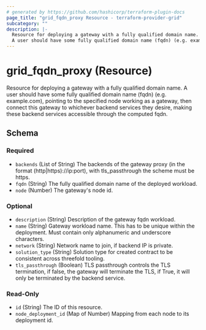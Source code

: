 ```yaml
---
# generated by https://github.com/hashicorp/terraform-plugin-docs
page_title: "grid_fqdn_proxy Resource - terraform-provider-grid"
subcategory: ""
description: |-
  Resource for deploying a gateway with a fully qualified domain name.
  A user should have some fully qualified domain name (fqdn) (e.g. example.com), pointing to the specified node working as a gateway, then connect this gateway to whichever backend services they desire, making these backend services accessible through the computed fqdn.
---
```


# grid_fqdn_proxy (Resource)

Resource for deploying a gateway with a fully qualified domain name.
A user should have some fully qualified domain name (fqdn) (e.g. example.com), pointing to the specified node working as a gateway, then connect this gateway to whichever backend services they desire, making these backend services accessible through the computed fqdn.

<!-- schema generated by tfplugindocs -->
## Schema

### Required

- `backends` (List of String) The backends of the gateway proxy (in the format (http|https)://ip:port), with tls_passthrough the scheme must be https.
- `fqdn` (String) The fully qualified domain name of the deployed workload.
- `node` (Number) The gateway's node id.

### Optional

- `description` (String) Description of the gateway fqdn workload.
- `name` (String) Gateway workload name.  This has to be unique within the deployment. Must contain only alphanumeric and underscore characters.
- `network` (String) Network name to join, if backend IP is private.
- `solution_type` (String) Solution type for created contract to be consistent across threefold tooling.
- `tls_passthrough` (Boolean) TLS passthrough controls the TLS termination, if false, the gateway will terminate the TLS, if True, it will only be terminated by the backend service.

### Read-Only

- `id` (String) The ID of this resource.
- `node_deployment_id` (Map of Number) Mapping from each node to its deployment id.

